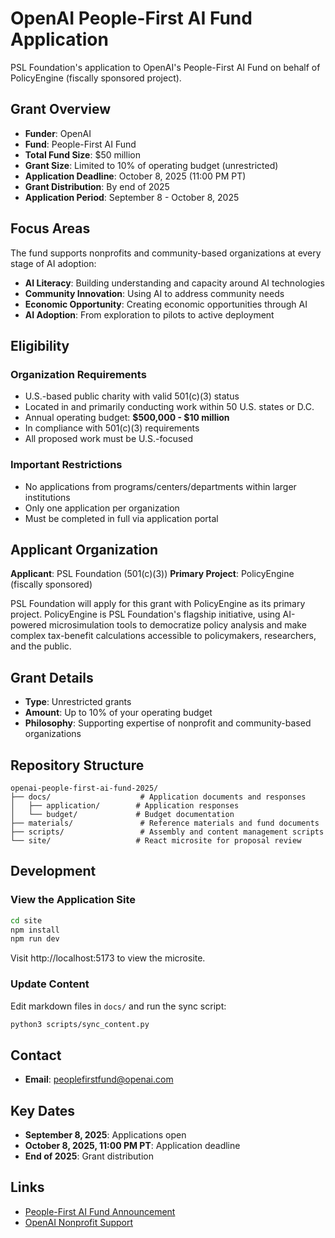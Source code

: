 # OpenAI People-First AI Fund Application

PSL Foundation's application to OpenAI's People-First AI Fund on behalf of PolicyEngine (fiscally sponsored project).

## Grant Overview

- **Funder**: OpenAI
- **Fund**: People-First AI Fund
- **Total Fund Size**: $50 million
- **Grant Size**: Limited to 10% of operating budget (unrestricted)
- **Application Deadline**: October 8, 2025 (11:00 PM PT)
- **Grant Distribution**: By end of 2025
- **Application Period**: September 8 - October 8, 2025

## Focus Areas

The fund supports nonprofits and community-based organizations at every stage of AI adoption:

- **AI Literacy**: Building understanding and capacity around AI technologies
- **Community Innovation**: Using AI to address community needs
- **Economic Opportunity**: Creating economic opportunities through AI
- **AI Adoption**: From exploration to pilots to active deployment

## Eligibility

### Organization Requirements
- U.S.-based public charity with valid 501(c)(3) status
- Located in and primarily conducting work within 50 U.S. states or D.C.
- Annual operating budget: **$500,000 - $10 million**
- In compliance with 501(c)(3) requirements
- All proposed work must be U.S.-focused

### Important Restrictions
- No applications from programs/centers/departments within larger institutions
- Only one application per organization
- Must be completed in full via application portal

## Applicant Organization

**Applicant**: PSL Foundation (501(c)(3))
**Primary Project**: PolicyEngine (fiscally sponsored)

PSL Foundation will apply for this grant with PolicyEngine as its primary project. PolicyEngine is PSL Foundation's flagship initiative, using AI-powered microsimulation tools to democratize policy analysis and make complex tax-benefit calculations accessible to policymakers, researchers, and the public.

## Grant Details

- **Type**: Unrestricted grants
- **Amount**: Up to 10% of your operating budget
- **Philosophy**: Supporting expertise of nonprofit and community-based organizations

## Repository Structure

```
openai-people-first-ai-fund-2025/
├── docs/                    # Application documents and responses
│   ├── application/        # Application responses
│   └── budget/             # Budget documentation
├── materials/               # Reference materials and fund documents
├── scripts/                 # Assembly and content management scripts
└── site/                   # React microsite for proposal review
```

## Development

### View the Application Site

```bash
cd site
npm install
npm run dev
```

Visit http://localhost:5173 to view the microsite.

### Update Content

Edit markdown files in `docs/` and run the sync script:

```bash
python3 scripts/sync_content.py
```

## Contact

- **Email**: peoplefirstfund@openai.com

## Key Dates

- **September 8, 2025**: Applications open
- **October 8, 2025, 11:00 PM PT**: Application deadline
- **End of 2025**: Grant distribution

## Links

- [People-First AI Fund Announcement](https://openai.com/index/people-first-ai-fund/)
- [OpenAI Nonprofit Support](https://openai.com/index/supporting-nonprofit-and-community-innovation/)
